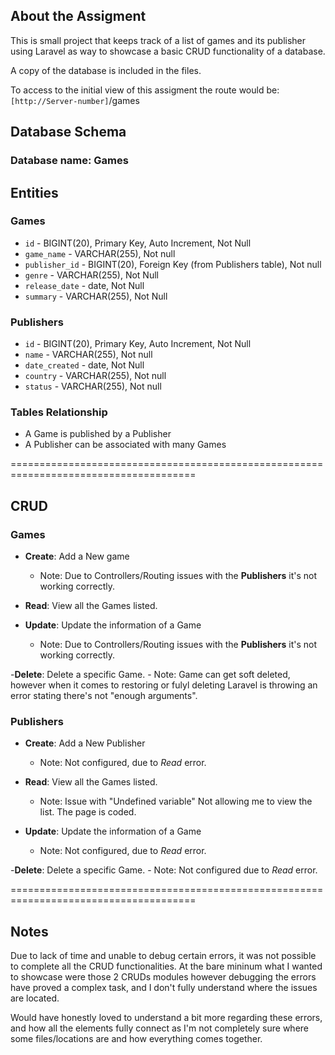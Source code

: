 ## About the Assigment

This is small project that keeps track of a list of games and its publisher using Laravel as way to showcase a basic CRUD functionality of a database. 

A copy of the database is included in the files.

To access to the initial view of this assigment the route would be: `[http://Server-number]`/games

## Database Schema

### Database name: **Games**

## Entities

### Games

- `id` - BIGINT(20), Primary Key, Auto Increment, Not Null
- `game_name` - VARCHAR(255), Not null
- `publisher_id` - BIGINT(20), Foreign Key (from Publishers table), Not null
- `genre` - VARCHAR(255), Not Null
- `release_date` - date, Not Null
- `summary` - VARCHAR(255), Not Null

### Publishers

- `id` - BIGINT(20), Primary Key, Auto Increment, Not Null
- `name` - VARCHAR(255), Not null
- `date_created` - date, Not Null
- `country` - VARCHAR(255), Not null
- `status` - VARCHAR(255), Not null

### Tables Relationship

- A Game is published by a Publisher
- A Publisher can be associated with many Games

======================================================================================

## CRUD

### Games

- **Create**: Add a New game
    - Note: Due to Controllers/Routing issues with the **Publishers** it's not working correctly.

- **Read**: View all the Games listed.

- **Update**: Update the information of a Game
    - Note: Due to Controllers/Routing issues with the **Publishers** it's not working correctly.

-**Delete**: Delete a specific Game.
    - Note: Game can get soft deleted, however when it comes to restoring or fulyl deleting Laravel is throwing an error stating there's not "enough arguments".

### Publishers

- **Create**: Add a New Publisher
    - Note: Not configured, due to *Read* error.

- **Read**: View all the Games listed.
    - Note: Issue with "Undefined variable" Not allowing me to view the list. The page is coded.

- **Update**: Update the information of a Game
   - Note: Not configured, due to *Read* error.

-**Delete**: Delete a specific Game.
    - Note: Not configured due to *Read* error.

======================================================================================

## Notes

Due to lack of time and unable to debug certain errors, it was not possible to complete all the CRUD functionalities. At the bare mininum what I wanted to showcase were those 2 CRUDs modules however debugging the errors have proved a complex task, and I don't fully understand where the issues are located.

Would have honestly loved to understand a bit more regarding these errors, and how all the elements fully connect as I'm not completely sure where some files/locations are and how everything comes together.
